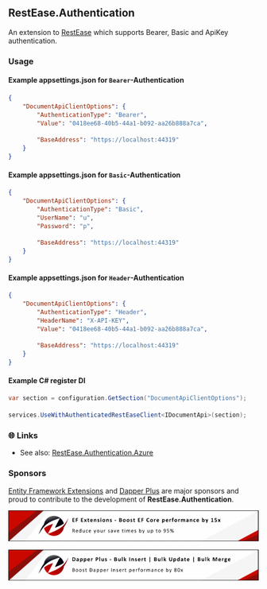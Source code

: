 ## RestEase.Authentication
An extension to [RestEase](https://github.com/canton7/RestEase) which supports Bearer, Basic and ApiKey authentication.

### Usage

#### Example appsettings.json for `Bearer`-Authentication
``` json
{
    "DocumentApiClientOptions": {
        "AuthenticationType": "Bearer",
        "Value": "0418ee68-40b5-44a1-b092-aa26b888a7ca",

        "BaseAddress": "https://localhost:44319"
    }
}
```

#### Example appsettings.json for `Basic`-Authentication
``` json
{
    "DocumentApiClientOptions": {
        "AuthenticationType": "Basic",
        "UserName": "u",
        "Password": "p",

        "BaseAddress": "https://localhost:44319"
    }
}
```

#### Example appsettings.json for `Header`-Authentication
``` json
{
    "DocumentApiClientOptions": {
        "AuthenticationType": "Header",
        "HeaderName": "X-API-KEY",
        "Value": "0418ee68-40b5-44a1-b092-aa26b888a7ca",

        "BaseAddress": "https://localhost:44319"
    }
}
```

#### Example C# register DI

``` c#
var section = configuration.GetSection("DocumentApiClientOptions");

services.UseWithAuthenticatedRestEaseClient<IDocumentApi>(section);
```

### 🌐 Links
- See also: [RestEase.Authentication.Azure](https://github.com/StefH/RestEase.Authentication.Azure)

### Sponsors

[Entity Framework Extensions](https://entityframework-extensions.net/?utm_source=StefH) and [Dapper Plus](https://dapper-plus.net/?utm_source=StefH) are major sponsors and proud to contribute to the development of **RestEase.Authentication**.

[![Entity Framework Extensions](https://raw.githubusercontent.com/StefH/resources/main/sponsor/entity-framework-extensions-sponsor.png)](https://entityframework-extensions.net/bulk-insert?utm_source=StefH)

[![Dapper Plus](https://raw.githubusercontent.com/StefH/resources/main/sponsor/dapper-plus-sponsor.png)](https://dapper-plus.net/bulk-insert?utm_source=StefH)